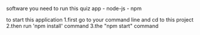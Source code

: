software you need to run this quiz app
               - node-js
               - npm 


to start this application 
  1.first  go to your command line and cd to this project 
  2.then run 'npm install' command 
  3.the "npm start" command
